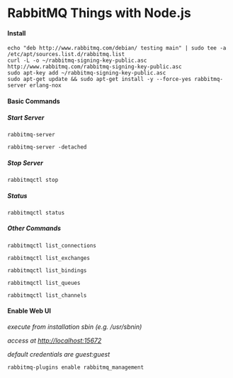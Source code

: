 # RabbitMQ Things with Node.js

#### Install
```
echo "deb http://www.rabbitmq.com/debian/ testing main" | sudo tee -a /etc/apt/sources.list.d/rabbitmq.list
curl -L -o ~/rabbitmq-signing-key-public.asc http://www.rabbitmq.com/rabbitmq-signing-key-public.asc
sudo apt-key add ~/rabbitmq-signing-key-public.asc
sudo apt-get update && sudo apt-get install -y --force-yes rabbitmq-server erlang-nox
```

#### Basic Commands

##### Start Server

`rabbitmq-server`

`rabbitmq-server -detached`

##### Stop Server

`rabbitmqctl stop`

##### Status

`rabbitmqctl status`

##### Other Commands

`rabbitmqctl list_connections`

`rabbitmqctl list_exchanges`

`rabbitmqctl list_bindings`

`rabbitmqctl list_queues`

`rabbitmqctl list_channels`

#### Enable Web UI

*execute from installation sbin (e.g. /usr/sbnin)*

*access at [http://localhost:15672](http://localhost:15672)*

*default credentials are guest:guest*

`rabbitmq-plugins enable rabbitmq_management`


